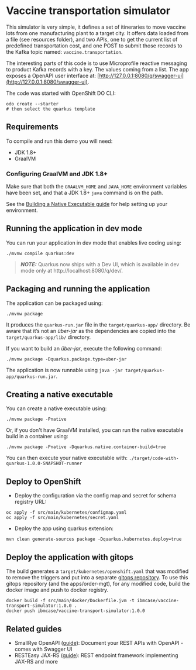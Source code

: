 # Vaccine transportation simulator

This simulator is very simple, it defines a set of itineraries to move vaccine lots from one manufacturing plant to a target city. It offers data loaded from a file (see resources folder), and two APIs, one to get the current list of predefined transportation cost, and one POST to submit those records to the Kafka topic named: `vaccine.transportation`.

The interesting parts of this code is to use Microprofile reactive messaging to product Kafka records with a key. The values coming from a list. The app exposes a OpenAPI user interface at: [http://127.0.0.1:8080/q/swagger-ui](http://127.0.0.1:8080/swagger-ui).

The code was started with OpenShift DO CLI:

```shell
odo create --starter
# then select the quarkus template
```

## Requirements

To compile and run this demo you will need:

- JDK 1.8+
- GraalVM

### Configuring GraalVM and JDK 1.8+

Make sure that both the `GRAALVM_HOME` and `JAVA_HOME` environment variables have
been set, and that a JDK 1.8+ `java` command is on the path.

See the [Building a Native Executable guide](https://quarkus.io/guides/building-native-image-guide)
for help setting up your environment.

## Running the application in dev mode

You can run your application in dev mode that enables live coding using:
```shell script
./mvnw compile quarkus:dev
```

> **_NOTE:_**  Quarkus now ships with a Dev UI, which is available in dev mode only at http://localhost:8080/q/dev/.

## Packaging and running the application

The application can be packaged using:
```shell script
./mvnw package
```
It produces the `quarkus-run.jar` file in the `target/quarkus-app/` directory.
Be aware that it’s not an _über-jar_ as the dependencies are copied into the `target/quarkus-app/lib/` directory.

If you want to build an _über-jar_, execute the following command:
```shell script
./mvnw package -Dquarkus.package.type=uber-jar
```

The application is now runnable using `java -jar target/quarkus-app/quarkus-run.jar`.

## Creating a native executable

You can create a native executable using: 

```shell
./mvnw package -Pnative
```

Or, if you don't have GraalVM installed, you can run the native executable build in a container using: 
```shell script
./mvnw package -Pnative -Dquarkus.native.container-build=true
```

You can then execute your native executable with: `./target/code-with-quarkus-1.0.0-SNAPSHOT-runner`


## Deploy to OpenShift

* Deploy the configuration via the config map and secret for schema registry URL:

 ```shell
 oc apply -f src/main/kubernetes/configmap.yaml
 oc apply -f src/main/kubernetes/secret.yaml
 ```

* Deploy the app using quarkus extension:

 ```shell
 mvn clean generate-sources package -Dquarkus.kubernetes.deploy=true 
 ```

## Deploy the application with gitops

The build generates a `target/kubernetes/openshift.yaml` that was modified to remove the triggers and put into a separate [gitops repository](https://github.com/ibm-cloud-architecture/vaccine-gitops). To use this gitops repository (and the apps/order-mgt), for any modified code, build the docker image and push to docker registry.

```shell
docker build -f src/main/docker/Dockerfile.jvm -t ibmcase/vaccine-transport-simulator:1.0.0 .
docker push ibmcase/vaccine-transport-simulator:1.0.0
```

 ## Related guides

- SmallRye OpenAPI ([guide](https://quarkus.io/guides/openapi-swaggerui)): Document your REST APIs with OpenAPI - comes with Swagger UI
- RESTEasy JAX-RS ([guide](https://quarkus.io/guides/rest-json)): REST endpoint framework implementing JAX-RS and more